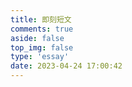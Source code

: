 ```yaml
---
title: 即刻短文
comments: true
aside: false
top_img: false
type: 'essay'
date: 2023-04-24 17:00:42
---
```




